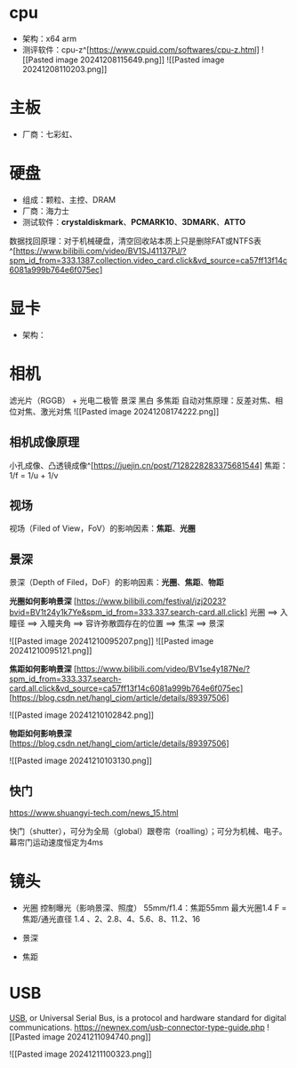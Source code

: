 # cpu
- 架构：x64 arm 
- 测评软件：cpu-z^[https://www.cpuid.com/softwares/cpu-z.html]
![[Pasted image 20241208115649.png]]
![[Pasted image 20241208110203.png]]
# 主板
- 厂商：七彩虹、

# 硬盘
- 组成：颗粒、主控、DRAM
- 厂商：海力士
- 测试软件：**crystaldiskmark**、**PCMARK10**、**3DMARK**、**ATTO**

数据找回原理：对于机械硬盘，清空回收站本质上只是删除FAT或NTFS表^[https://www.bilibili.com/video/BV1SJ41137PJ/?spm_id_from=333.1387.collection.video_card.click&vd_source=ca57ff13f14c6081a999b764e6f075ec]
# 显卡
- 架构：

# 相机

滤光片（RGGB） +  光电二极管 
景深 黑白 多焦距
自动对焦原理：反差对焦、相位对焦、激光对焦
![[Pasted image 20241208174222.png]]

## 相机成像原理
小孔成像、凸透镜成像^[https://juejin.cn/post/7128228283375681544]
焦距：1/f = 1/u + 1/v
## 视场
视场（Filed of View，FoV）的影响因素：**焦距**、**光圈**



## 景深
景深（Depth of Filed，DoF）的影响因素：**光圈**、**焦距**、**物距**

**光圈如何影响景深**
[https://www.bilibili.com/festival/jzj2023?bvid=BV1t24y1k7Ye&spm_id_from=333.337.search-card.all.click]
光圈 ==> 入瞳径 ==> 入瞳夹角  ==> 容许弥散圆存在的位置 ==> 焦深 ==> 景深

![[Pasted image 20241210095207.png]]
![[Pasted image 20241210095121.png]]
 
 **焦距如何影响景深**
[https://www.bilibili.com/video/BV1se4y187Ne/?spm_id_from=333.337.search-card.all.click&vd_source=ca57ff13f14c6081a999b764e6f075ec]
[https://blog.csdn.net/hangl_ciom/article/details/89397506]


![[Pasted image 20241210102842.png]]

 **物距如何影响景深**
[https://blog.csdn.net/hangl_ciom/article/details/89397506]

![[Pasted image 20241210103130.png]]

## 快门
https://www.shuangyi-tech.com/news_15.html

快门（shutter），可分为全局（global）跟卷帘（roalling）；可分为机械、电子。
幕帘门运动速度恒定为4ms
# 镜头
- 光圈
	控制曝光（影响景深、照度）
	55mm/f1.4：焦距55mm 最大光圈1.4
	F = 焦距/通光直径
	1.4 、2、2.8、4、5.6、8、11.2、16

- 景深
- 焦距


# USB
[USB](https://en.wikipedia.org/wiki/USB), or Universal Serial Bus, is a protocol and hardware standard for digital communications.
https://newnex.com/usb-connector-type-guide.php
![[Pasted image 20241211094740.png]]

![[Pasted image 20241211100323.png]]
